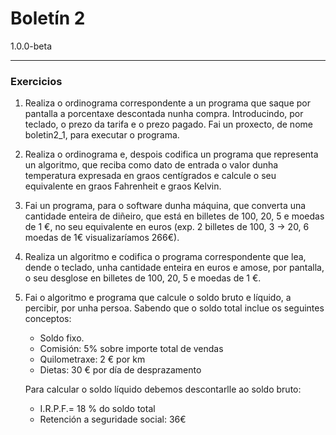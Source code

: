 # Boletín 2
1.0.0-beta
***
### Exercicios
1. Realiza o ordinograma correspondente a un programa que saque por pantalla a porcentaxe descontada nunha compra. Introducindo, por teclado, o prezo da tarifa e o prezo pagado. 
Fai un proxecto, de nome boletin2_1, para executar o programa.

1. Realiza o ordinograma e, despois codifica un programa que representa un algoritmo, que reciba como dato de entrada o valor dunha temperatura expresada en graos centígrados e calcule o seu equivalente en graos Fahrenheit e graos Kelvin.
    
1. Fai un programa, para o software dunha máquina, que converta una cantidade enteira de diñeiro, que está en billetes de 100, 20, 5 e moedas de 1 €, no seu equivalente en euros (exp. 2 billetes de 100, 3 -> 20, 6 moedas de 1€ visualizaríamos 266€).

1. Realiza un algoritmo e codifica o programa correspondente que lea, dende o teclado, unha cantidade enteira en euros e amose, por pantalla, o seu desglose en billetes de 100, 20, 5 e moedas de 1 €.

1. Fai o algoritmo e programa que calcule o soldo bruto e líquido, a percibir, por unha persoa. Sabendo que o soldo total inclue os seguintes conceptos:

	-   Soldo fixo. 
	-   Comisión: 5% sobre importe total de vendas
	-   Quilometraxe: 2 € por km
	-   Dietas: 30 € por día de desprazamento
    
 	Para calcular o soldo líquido debemos descontarlle ao soldo bruto:
	-   I.R.P.F.= 18 % do soldo total
	-   Retención a seguridade social: 36€
